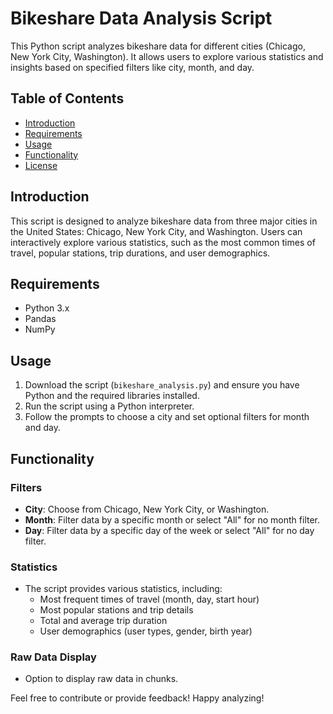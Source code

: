 # Bikeshare Data Analysis Script

This Python script analyzes bikeshare data for different cities (Chicago, New York City, Washington). It allows users to explore various statistics and insights based on specified filters like city, month, and day.

## Table of Contents
- [Introduction](#introduction)
- [Requirements](#requirements)
- [Usage](#usage)
- [Functionality](#functionality)
- [License](#license)

## Introduction

This script is designed to analyze bikeshare data from three major cities in the United States: Chicago, New York City, and Washington. Users can interactively explore various statistics, such as the most common times of travel, popular stations, trip durations, and user demographics.

## Requirements

- Python 3.x
- Pandas
- NumPy

## Usage

1. Download the script (`bikeshare_analysis.py`) and ensure you have Python and the required libraries installed.
2. Run the script using a Python interpreter.
3. Follow the prompts to choose a city and set optional filters for month and day.

## Functionality

### Filters
- **City**: Choose from Chicago, New York City, or Washington.
- **Month**: Filter data by a specific month or select "All" for no month filter.
- **Day**: Filter data by a specific day of the week or select "All" for no day filter.

### Statistics
- The script provides various statistics, including:
  - Most frequent times of travel (month, day, start hour)
  - Most popular stations and trip details
  - Total and average trip duration
  - User demographics (user types, gender, birth year)

### Raw Data Display
- Option to display raw data in chunks.


Feel free to contribute or provide feedback! Happy analyzing!
